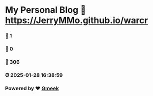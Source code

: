 # My Personal Blog :link: https://JerryMMo.github.io/warcr 
### :page_facing_up: [1](https://JerryMMo.github.io/warcr/tag.html) 
### :speech_balloon: 0 
### :hibiscus: 306 
### :alarm_clock: 2025-01-28 16:38:59 
### Powered by :heart: [Gmeek](https://github.com/Meekdai/Gmeek)
